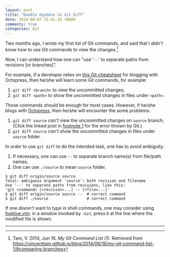```yaml
---
layout: post
title: "Double Hyphens in Git Diff"
date: 2014-08-07 15:41:10 +0800
comments: true
categories: Git
---
```


Two months ago, I wrote my first list of Git commands, and said that I
*didn't* know how to use Git commands to view the changes.[^1]

Now, I can understand how one can "use '`--`' to separate paths from
revisions [or branches]".

<!-- more -->

For example, if a developer relies on [this Git cheatsheet][GitSheet]
for blogging with Octopress, then he/she will learn some Git commands,
for example:

1. `git diff <branch>` to view the uncommitted changes;
2. `git diff <path>` to show the uncommitted changes in files under
`<path>`.

Those commands should be enough for most cases.  However, if he/she
blogs with [Octopress], then he/she will encounter the some problems:

1. `git diff source` *can't* view the uncommitted changes on `source`
branch;  (Click the linked post in [footnote 1](#fn:1) for the error
thrown by Git.)
2. `git diff source` *can't* show the uncommitted changes in files
under `source` folder.

In order to use `git diff` to do the intended task, one has to avoid
ambiguity.

1. If necessary, one can use `--` to separate branch name(s) from
file/path names;
2. One can use `./source` to mean `source` folder.

<pre class="cli"><code class="UBMono"><span class="err">$ git diff origin/source source
fatal: ambiguous argument 'source': both revision and filename
Use '--' to separate paths from revisions, like this:
'git &lt;command&gt; [&lt;revision&gt;...] -- [&lt;file&gt;...]'</span>
$ git diff origin/source source <span class="UBHLCode">--</span>  # correct command
$ git diff <span class="UBHLCode">./</span>source                 # correct command
</code></pre>

If one *doesn't* want to type in shell commands, one may consider
using [fugitive.vim]: in a window invoked by `:Gst`, press `D` at the
line where the modified file is shown.

---
[^1]: Tam, V. 2014, Jun 16. *My Git Command List (1)*. Retrieved from <https://vincenttam.github.io/blog/2014/06/16/my-git-command-list-1/#comparing-branches>

[GitSheet]: http://supercollider.sourceforge.net/wiki/index.php/Developer_cheatsheet_for_git#Simple_work_on_your_main_.28master.29_branch "Developer Cheatsheet for Git"
[Octopress]: http://www.octopress.org
[fugitive.vim]: https://github.com/tpope/vim-fugitive
